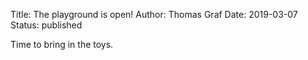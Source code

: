 Title: The playground is open!
Author: Thomas Graf
Date: 2019-03-07
Status: published

Time to bring in the toys.
